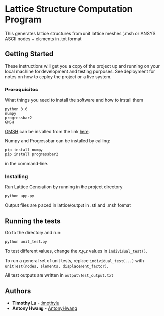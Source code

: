 # Lattice Structure Computation Program

This generates lattice structures from unit lattice meshes (.msh or ANSYS ASCII nodes + elements in .txt format)

## Getting Started

These instructions will get you a copy of the project up and running on your local machine for development and testing purposes. See deployment for notes on how to deploy the project on a live system.

### Prerequisites

What things you need to install the software and how to install them

```
python 3.6
numpy
progressbar2
GMSH
```

[GMSH](http://gmsh.info/#Download) can be installed from the link [here](http://gmsh.info/#Download). 

Numpy and Progressbar can be installed by calling:
```
pip install numpy
pip install progressbar2
```
in the command-line.

### Installing

Run Lattice Generation by running in the project directory:

```
python app.py
```

Output files are placed in lattice\output in .stl and .msh format

## Running the tests

Go to the directory and run:

```
python unit_test.py
```

To test different values, change the *x,y,z* values in `individual_test()`. 

To run a general set of unit tests,  replace `individual_test(...)` with `unitTest(nodes, elements, displacement_factor)`.

All test outputs are written in `output\test_output.txt`

## Authors

* **Timothy Lu** - [timothylu](https://github.com/timothylu)
* **Antony Hwang** - [AntonyHwang](https://github.com/AntonyHwang)
